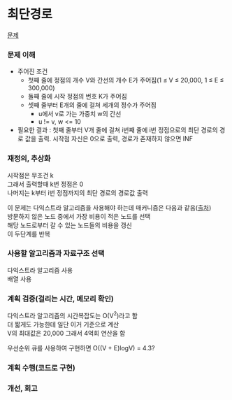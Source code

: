 # 최단경로
[문제](https://www.acmicpc.net/problem/1753)

### 문제 이해
- 주어진 조건  
  - 첫째 줄에 정점의 개수 V와 간선의 개수 E가 주어짐(1 ≤ V ≤ 20,000, 1 ≤ E ≤ 300,000)  
  - 둘째 줄에 시작 정점의 번호 K가 주어짐  
  - 셋째 줄부터 E개의 줄에 걸쳐 세개의 정수가 주어짐  
    - u에서 v로 가는 가중치 w의 간선
    - u != v, w <= 10  
- 필요한 결과 : 첫째 줄부터 V개 줄에 걸쳐 i번째 줄에 i번 정점으로의 최단 경로의 경로 값을 출력. 시작점 자신은 0으로 출력, 경로가 존재하지 않으면 INF     

### 재정의, 추상화
시작점은 무조건 k  
그래서 출력할때 k번 정점은 0  
나머지는 k부터 i번 정점까지의 최단 경로의 경로값 출력  

이 문제는 다익스트라 알고리즘을 사용해야 하는데 매커니즘은 다음과 같음([출처](https://sskl660.tistory.com/59))  
방문하지 않은 노드 중에서 가장 비용이 적은 노드를 선택  
해당 노드로부터 갈 수 있는 노드들의 비용을 갱신  
이 두단계를 반복  

### 사용할 알고리즘과 자료구조 선택
다익스트라 알고리즘 사용  
배열 사용  

### 계획 검증(걸리는 시간, 메모리 확인)
다익스트라 알고리즘의 시간복잡도는 O(V<sup>2</sup>)라고 함  
더 짧게도 가능한데 일단 이거 기준으로 계산  
V의 최대값은 20,000 그래서 4억회 연산을 함  

우선순위 큐를 사용하여 구현하면 O((V + E)logV) = 4.3?  

### 계획 수행(코드로 구현)

### 개선, 회고
